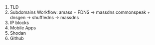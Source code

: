 1. TLD
2. Subdomains
Workflow:
amass + FDNS -> massdns
commonspeak + dnsgen -> shuffledns -> massdns
3. IP blocks
4. Mobile Apps
5. Shodan
6. Github
